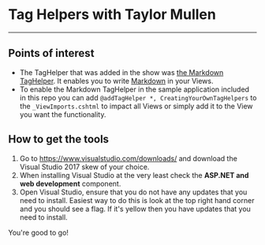 # Tag Helpers with Taylor Mullen 

---------------------------------------

## Points of interest

- The TagHelper that was added in the show was [the Markdown TagHelper](https://github.com/CodeConversations/Tag-Helper-with-Taylor-Mullen/commit/f9ec9117cd4e534083a1f86cd81bc08eefca7f6e#diff-ea421c97bbf9fefe37072db4b0a44fe4). It enables you to write [Markdown](https://help.github.com/articles/basic-writing-and-formatting-syntax/) in your Views.
- To enable the Markdown TagHelper in the sample application included in this repo you can add `@addTagHelper *, CreatingYourOwnTagHelpers` to the `_ViewImports.cshtml` to impact all Views or simply add it to the View you want the functionality.

## How to get the tools

1. Go to https://www.visualstudio.com/downloads/ and download the Visual Studio 2017 skew of your choice.
2. When installing Visual Studio at the very least check the **ASP.NET and web development** component.
3. Open Visual Studio, ensure that you do not have any updates that you need to install. Easiest way to do this is look at the top right hand corner and you should see a flag. If it's yellow then you have updates that you need to install.

You're good to go!
